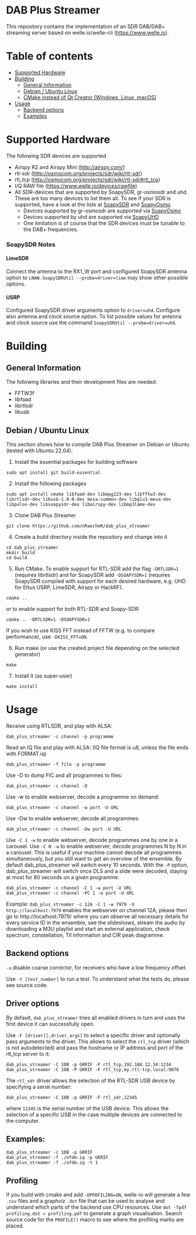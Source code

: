 DAB Plus Streamer
=====================

This repository contains the implementation of an SDR DAB/DAB+ streaming server based on welle.io/welle-cli (https://www.welle.io).

Table of contents
====

  * [Supported Hardware](#supported-hardware)
  * [Building](#building)
    * [General Information](#general-information)
    * [Debian / Ubuntu Linux](#debian--ubuntu-linux)
    * [CMake instead of Qt Creator (Windows, Linux, macOS)](#cmake-instead-of-qt-creator-windows-linux-macos)
  * [Usage](#usage)
    * [Backend options](#backend-options)
    * [Examples](#examples)

Supported Hardware
====================
The following SDR devices are supported
* Airspy R2 and Airspy Mini (http://airspy.com/)
* rtl-sdr (http://osmocom.org/projects/sdr/wiki/rtl-sdr)
* rtl_tcp (http://osmocom.org/projects/sdr/wiki/rtl-sdr#rtl_tcp)
* I/Q RAW file (https://www.welle.io/devices/rawfile)
* All SDR-devices that are supported by SoapySDR, gr-osmosdr and uhd. These are too many devices to list them all. To see if your SDR is supported, have a look at the lists at [SoapySDR](https://github.com/pothosware/SoapySDR/wiki) and [SoapyOsmo](https://github.com/pothosware/SoapyOsmo/wiki).
    * Devices supported by gr-osmosdr are supported via [SoapyOsmo](https://github.com/pothosware/SoapyOsmo/wiki)
    * Devices supported by uhd are supported via [SoapyUHD](https://github.com/pothosware/SoapyUHD/wiki)
    * One limitation is of course that the SDR devices must be tunable to the DAB+ frequencies.

### SoapySDR Notes


#### LimeSDR

Connect the antenna to the RX1_W port and configured SoapySDR antenna option to `LNAW`. `SoapySDRUtil --probe=driver=lime` may show other possible options.

#### USRP

Configured SoapySDR driver arguments option to `driver=uhd`. Configure also antenna and clock source option. To list possible values for antenna and clock source use the command `SoapySDRUtil --probe=driver=uhd`.

Building
====================

General Information
---
The following libraries and their development files are needed:
* FFTW3f
* libfaad
* librtlsdr
* libusb

Debian / Ubuntu Linux
---
This section shows how to compile DAB Plus Streamer on Debian or Ubuntu (tested with Ubuntu 22.04).

1. Install the essential packages for building software

```
sudo apt install git build-essential
```

2. Install the following packages

```
sudo apt install cmake libfaad-dev libmpg123-dev libfftw3-dev librtlsdr-dev libusb-1.0-0-dev mesa-common-dev libglu1-mesa-dev libpulse-dev libsoapysdr-dev libairspy-dev libmp3lame-dev
```

3. Clone DAB Plus Streamer

```
git clone https://github.com/nRaecheR/dab_plus_streamer
```

4. Create a build directory inside the repository and change into it

```
cd dab_plus_streamer
mkdir build
cd build
```

5. Run CMake. To enable support for RTL-SDR add the flag `-DRTLSDR=1` (requires librtlsdr) and for SoapySDR add `-DSOAPYSDR=1` (requires SoapySDR compiled with support for each desired hardware, e.g. UHD for Ettus USRP, LimeSDR, Airspy or HackRF). 

```
cmake ..
```

  or to enable support for both RTL-SDR and Soapy-SDR:

```
cmake .. -DRTLSDR=1 -DSOAPYSDR=1
```

  If you wish to use KISS FFT instead of FFTW (e.g. to compare performance), use `-DKISS_FFT=ON`.

6. Run make (or use the created project file depending on the selected generator)

```
make
```

7. Install it (as super-user)

```
make install
```

Usage
====================

Receive using RTLSDR, and play with ALSA:

    dab_plus_streamer -c channel -p programme

Read an IQ file and play with ALSA: (IQ file format is u8, unless the file ends with FORMAT.iq)

    dab_plus_streamer -f file -p programme

Use -D to dump FIC and all programmes to files:
 
    dab_plus_streamer -c channel -D 

Use -w to enable webserver, decode a programme on demand:
    
    dab_plus_streamer -c channel -w port -U URL

Use -Dw to enable webserver, decode all programmes:
    
    dab_plus_streamer -c channel -Dw port -U URL

Use `-C 1 -w` to enable webserver, decode programmes one by one in a carousel.
Use `-C N -w` to enable webserver, decode programmes N by N in a carousel.
This is useful if your machine cannot decode all programmes simultaneously, but you still want to get an overview of the ensemble.
By default dab_plus_streamer will switch every 10 seconds.
With the `-P` option, dab_plus_streamer will switch once DLS and a slide were decoded, staying at most for 80 seconds on a given programme.

    dab_plus_streamer -c channel -C 1 -w port -U URL
    dab_plus_streamer -c channel -PC 1 -w port -U URL
    
Example: `dab_plus_streamer -c 12A -C 1 -w 7979 -U http://localhost:7979` enables the webserver on channel 12A, please then go to http://localhost:7979/ where you can observe all necessary details for every service ID in the ensemble, see the slideshows, stream the audio by downloading a M3U playlist and start an external application, check spectrum, constellation, TII information and CIR peak diagramme.

Backend options
---

`-u` disable coarse corrector, for receivers who have a low frequency offset.

Use `-t [test_number]` to run a test. To understand what the tests do, please see source code.

Driver options
---

By default, `dab_plus_streamer` tries all enabled drivers in turn and uses the first device it can successfully open.

Use `-F [driver][,driver_args]` to select a specific driver and optionally pass arguments to the driver.
This allows to select the `rtl_tcp` driver (which is not autodetected) and pass the hostname or IP address and port of the rtl_tcp server to it:

    dab_plus_streamer -C 10B -p GRRIF -F rtl_tcp,192.168.12.34:1234
    dab_plus_streamer -C 10B -P GRRIF -F rtl_tcp,my.rtl-tcp.local:9876

The `rtl_sdr` driver allows the selection of the RTL-SDR USB device by specifying a serial number:

    dab_plus_streamer -C 10B -p GRRIF -F rtl_sdr,12345
    
where `12345` is the serial number of the USB device. This allows the selection of a specific USB in the case multiple devices are connected to the computer.

Examples: 
---

    dab_plus_streamer -c 10B -p GRRIF
    dab_plus_streamer -f ./ofdm.iq -p GRRIF
    dab_plus_streamer -f ./ofdm.iq -t 1

Profiling
---
If you build with cmake and add `-DPROFILING=ON`, welle-io will generate a few `.csv` files and a graphviz `.dot` file that can be used
to analyse and understand which parts of the backend use CPU resources. Use `dot -Tpdf profiling.dot > profiling.pdf` to generate a graph
visualisation. Search source code for the `PROFILE()` macro to see where the profiling marks are placed.
